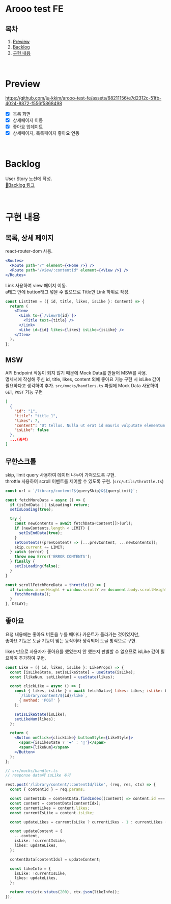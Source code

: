# Arooo test FE

## 목차

1. [Preview](#preview)
2. [Backlog](#backlog)
3. [구현 내용](#구현-내용)

<br />

# Preview

https://github.com/ju-kkim/arooo-test-fe/assets/68211156/e7d2312c-51fb-4024-8872-f556f5868498

- [x] 목록 화면
- [x] 상세페이지 이동
- [x] 좋아요 업데이트
- [x] 상세페이지, 목록페이지 좋아요 연동

<br />

# Backlog

User Story 노션에 작성.  
[🔗Backlog 링크](https://energetic-cowl-a8c.notion.site/Backlog-8cfdb2e0af3f4bde85cbe9050b7946db?pvs=4)

<br />

# 구현 내용

## 목록, 상세 페이지

react-router-dom 사용.

```jsx
<Routes>
  <Route path="/" element={<Home />} />
  <Route path="/view/:contentId" element={<View />} />
</Routes>
```

Link 사용하여 view 페이지 이동.  
a태그 안에 button태그 넣을 수 없으므로 Title만 Link 하위로 작성.

```jsx
const ListItem = ({ id, title, likes, isLike }: Content) => {
  return (
    <Item>
      <Link to={`/view/${id}`}>
        <Title text={title} />
      </Link>
      <Like id={id} likes={likes} isLike={isLike} />
    </Item>
  );
};
```

## MSW

API Endpoint 작동이 되지 않기 때문에 Mock Data륾 만들어 MSW를 사용.  
명세서에 작성해 주신 id, title, likes, content 외에 좋아요 기능 구현 시 isLike 값이 필요하다고 생각하여 추가.
`src/mocks/handlers.ts` 파일에 Mock Data 사용하여 `GET`, `POST` 기능 구현

```json
[
  {
    "id": "1",
    "title": "title_1",
    "likes": 7,
    "content": "Ut tellus. Nulla ut erat id mauris vulputate elementum. Nullam varius. Nulla facilisi. Cras non velit nec nisi vulputate nonummy. Maecenas tincidunt lacus at velit. Vivamus vel nulla eget eros elementum pellentesque.",
    "isLike": false
  },
  ...(중략)
]
```

## 무한스크롤

skip, limit query 사용하여 데이터 나누어 가져오도록 구현.  
throttle 사용하여 scroll 이벤트를 제어할 수 있도록 구현. (`src/utils/throttle.ts`)

```jsx
const url = `/library/content?${querySkip}&${queryLimit}`;

const fetchMoreData = async () => {
  if (isEndData || isLoading) return;
  setIsLoading(true);

  try {
    const newContents = await fetchData<Content[]>(url);
    if (newContents.length < LIMIT) {
      setIsEndData(true);
    }
    setContents((prevContent) => [...prevContent, ...newContents]);
    skip.current += LIMIT;
  } catch (error) {
    throw new Error('ERROR CONTENTS');
  } finally {
    setIsLoading(false);
  }
}

const scrollFetchMoreData = throttle(() => {
  if (window.innerHeight + window.scrollY >= document.body.scrollHeight - INTERVAL) {
    fetchMoreData();
  }
}, DELAY);
```

## 좋아요

요청 내용에는 좋아요 버튼을 누를 때마다 카운트가 올라가는 것이었지만,  
좋아요 기능은 토글 기능이 맞는 동작이라 생각되어 토글 방식으로 구현.

likes 만으로 사용자가 좋아요를 했었는지 안 했는지 판별할 수 없으므로 isLike 값이 필요하여 추가하여 구현.

```jsx
const Like = ({ id, likes, isLike }: LikeProps) => {
  const [isLikeState, setIsLikeState] = useState(isLike);
  const [likeNum, setLikeNum] = useState(likes);

  const clickLike = async () => {
    const { likes, isLike } = await fetchData<{ likes: Likes; isLike: boolean }>(
      `/library/content/${id}/like`,
      { method: 'POST' }
    );

    setIsLikeState(isLike);
    setLikeNum(likes);
  };

  return (
    <Button onClick={clickLike} buttonStyle={LikeStyle}>
      <span>{isLikeState ? '❤️' : '🤍'}</span>
      <span>{likeNum}</span>
    </Button>
  );
};
```

```ts
// src/mocks/handler.ts
// response data에 isLike 추가

rest.post('/library/content/:contentId/like', (req, res, ctx) => {
  const { contentId } = req.params;

  const contentIdx = contentData.findIndex((content) => content.id === contentId);
  const content = contentData[contentIdx];
  const currentLikes = content.likes;
  const currentIsLike = content.isLike;

  const updateLikes = currentIsLike ? currentLikes - 1 : currentLikes + 1;

  const updateContent = {
    ...content,
    isLike: !currentIsLike,
    likes: updateLikes,
  };

  contentData[contentIdx] = updateContent;

  const likeInfo = {
    isLike: !currentIsLike,
    likes: updateLikes,
  };

  return res(ctx.status(200), ctx.json(likeInfo));
}),
```
